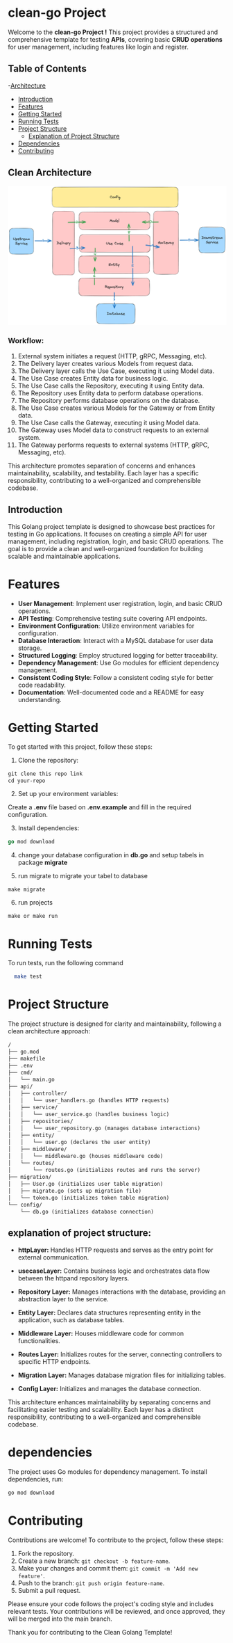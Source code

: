 
# clean-go Project 

Welcome to the **clean-go Project !** This project provides a structured and comprehensive template for testing **APIs**, covering basic **CRUD operations** for user management, including features like login and register.

## Table of Contents

-[Architecture](#Architecture)
- [Introduction](#introduction)
- [Features](#features)
- [Getting Started](#getting-started)
- [Running Tests](#running-tests)
- [Project Structure](#project-structure)
  - [Explanation of Project Structure](#explanation-of-project-structure)
- [Dependencies](#dependencies)
- [Contributing](#contributing)

## Clean Architecture
![Clean Architecture](https://github.com/AzzamSyakir/clean-go/blob/main/architecture.png)

### Workflow:
1. External system initiates a request (HTTP, gRPC, Messaging, etc).
2. The Delivery layer creates various Models from request data.
3. The Delivery layer calls the Use Case, executing it using Model data.
4. The Use Case creates Entity data for business logic.
5. The Use Case calls the Repository, executing it using Entity data.
6. The Repository uses Entity data to perform database operations.
7. The Repository performs database operations on the database.
8. The Use Case creates various Models for the Gateway or from Entity data.
9. The Use Case calls the Gateway, executing it using Model data.
10. The Gateway uses Model data to construct requests to an external system.
11. The Gateway performs requests to external systems (HTTP, gRPC, Messaging, etc).

This architecture promotes separation of concerns and enhances maintainability, scalability, and testability. Each layer has a specific responsibility, contributing to a well-organized and comprehensible codebase.



## Introduction

This Golang project template is designed to showcase best practices for testing in Go applications. It focuses on creating a simple API for user management, including registration, login, and basic CRUD operations. The goal is to provide a clean and well-organized foundation for building scalable and maintainable applications.


# Features

- **User Management**: Implement user registration, login, and basic CRUD operations.
- **API Testing**: Comprehensive testing suite covering API endpoints.
- **Environment Configuration**: Utilize environment variables for configuration.
- **Database Interaction**: Interact with a MySQL database for user data storage.
- **Structured Logging**: Employ structured logging for better traceability.
- **Dependency Management**: Use Go modules for efficient dependency management.
- **Consistent Coding Style**: Follow a consistent coding style for better code readability.
- **Documentation**: Well-documented code and a README for easy understanding.

# Getting Started

To get started with this project, follow these steps:

1. Clone the repository:
``` git
git clone this repo link
cd your-repo
```
2. Set up your environment variables:

Create a **.env** file based on **.env.example** and fill in the required configuration.

3. Install dependencies:

```go
go mod download
```
4. change your database configuration in **db.go** and setup tabels in package **migrate**

5. run migrate to migrate your tabel to database 
 ```make
 make migrate
 ```
 6. run projects
 ```make
 make or make run
 ```
# Running Tests

To run tests, run the following command

```bash
  make test
```

# Project Structure

The project structure is designed for clarity and maintainability, following a clean architecture approach:

```plaintext
/
├── go.mod
├── makefile
├── .env
├── cmd/
│   └── main.go
├── api/
│   ├── controller/
│   │   └── user_handlers.go (handles HTTP requests)
│   ├── service/
│   │   └── user_service.go (handles business logic)
│   ├── repositories/
│   │   └── user_repository.go (manages database interactions)
│   ├── entity/
│   │   └── user.go (declares the user entity)
│   ├── middleware/
│   │   └── middleware.go (houses middleware code)
│   └── routes/
│       └── routes.go (initializes routes and runs the server)
├── migration/
│   ├── User.go (initializes user table migration)
│   ├── migrate.go (sets up migration file)
│   └── token.go (initializes token table migration)
└── config/
    └── db.go (initializes database connection)
```



## explanation of project structure:

- **httpLayer:** Handles HTTP requests and serves as the entry point for external communication.

- **usecaseLayer:** Contains business logic and orchestrates data flow between the httpand repository layers.

- **Repository Layer:** Manages interactions with the database, providing an abstraction layer to the service.

- **Entity Layer:** Declares data structures representing entity in the application, such as database tables.

- **Middleware Layer:** Houses middleware code for common functionalities.

- **Routes Layer:** Initializes routes for the server, connecting controllers to specific HTTP endpoints.

- **Migration Layer:** Manages database migration files for initializing tables.

- **Config Layer:** Initializes and manages the database connection.

This architecture enhances maintainability by separating concerns and facilitating easier testing and scalability. Each layer has a distinct responsibility, contributing to a well-organized and comprehensible codebase.
# dependencies
The project uses Go modules for dependency management. To install dependencies, run:

```bash
go mod download
```

# Contributing

Contributions are welcome! To contribute to the project, follow these steps:

1. Fork the repository.
2. Create a new branch: `git checkout -b feature-name`.
3. Make your changes and commit them: `git commit -m 'Add new feature'`.
4. Push to the branch: `git push origin feature-name`.
5. Submit a pull request.

Please ensure your code follows the project's coding style and includes relevant tests. Your contributions will be reviewed, and once approved, they will be merged into the main branch.

Thank you for contributing to the Clean Golang Template!
